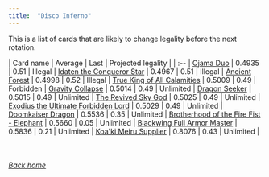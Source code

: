```yaml
---
title:  "Disco Inferno"
---
```


This is a list of cards that are likely to change legality before the next rotation.

| Card name | Average | Last | Projected legality |
| :-- |
[Ojama Duo](https://db.ygoprodeck.com/card/?search=Ojama%20Duo) | 0.4935 | 0.51 | Illegal |
[Idaten the Conqueror Star](https://db.ygoprodeck.com/card/?search=Idaten%20the%20Conqueror%20Star) | 0.4967 | 0.51 | Illegal |
[Ancient Forest](https://db.ygoprodeck.com/card/?search=Ancient%20Forest) | 0.4998 | 0.52 | Illegal |
[True King of All Calamities](https://db.ygoprodeck.com/card/?search=True%20King%20of%20All%20Calamities) | 0.5009 | 0.49 | Forbidden |
[Gravity Collapse](https://db.ygoprodeck.com/card/?search=Gravity%20Collapse) | 0.5014 | 0.49 | Unlimited |
[Dragon Seeker](https://db.ygoprodeck.com/card/?search=Dragon%20Seeker) | 0.5015 | 0.49 | Unlimited |
[The Revived Sky God](https://db.ygoprodeck.com/card/?search=The%20Revived%20Sky%20God) | 0.5025 | 0.49 | Unlimited |
[Exodius the Ultimate Forbidden Lord](https://db.ygoprodeck.com/card/?search=Exodius%20the%20Ultimate%20Forbidden%20Lord) | 0.5029 | 0.49 | Unlimited |
[Doomkaiser Dragon](https://db.ygoprodeck.com/card/?search=Doomkaiser%20Dragon) | 0.5536 | 0.35 | Unlimited |
[Brotherhood of the Fire Fist - Elephant](https://db.ygoprodeck.com/card/?search=Brotherhood%20of%20the%20Fire%20Fist%20-%20Elephant) | 0.5660 | 0.05 | Unlimited |
[Blackwing Full Armor Master](https://db.ygoprodeck.com/card/?search=Blackwing%20Full%20Armor%20Master) | 0.5836 | 0.21 | Unlimited |
[Koa'ki Meiru Supplier](https://db.ygoprodeck.com/card/?search=Koa'ki%20Meiru%20Supplier) | 0.8076 | 0.43 | Unlimited |

<br>

###### [Back home](index)